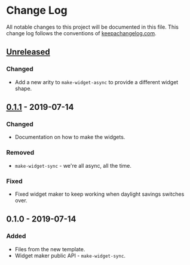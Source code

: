 # Change Log
All notable changes to this project will be documented in this file. This change log follows the conventions of [keepachangelog.com](http://keepachangelog.com/).

## [Unreleased]
### Changed
- Add a new arity to `make-widget-async` to provide a different widget shape.

## [0.1.1] - 2019-07-14
### Changed
- Documentation on how to make the widgets.

### Removed
- `make-widget-sync` - we're all async, all the time.

### Fixed
- Fixed widget maker to keep working when daylight savings switches over.

## 0.1.0 - 2019-07-14
### Added
- Files from the new template.
- Widget maker public API - `make-widget-sync`.

[Unreleased]: https://github.com/your-name/ln/compare/0.1.1...HEAD
[0.1.1]: https://github.com/your-name/ln/compare/0.1.0...0.1.1
